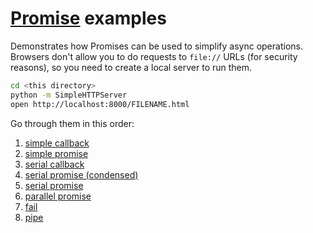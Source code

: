 # [Promise](https://www.promisejs.org/) examples

Demonstrates how Promises can be used to simplify async operations. Browsers don't allow you to do requests to `file://` URLs (for security reasons), so you need to create a local server to run them.

```bash
cd <this directory>
python -m SimpleHTTPServer
open http://localhost:8000/FILENAME.html
```

Go through them in this order:

1. [simple callback](simple-callback.html)
1. [simple promise](simple-promise.html)
1. [serial callback](serial-callback.html)
1. [serial promise (condensed)](serial-promise-condensed.html)
1. [serial promise](serial-promise.html)
1. [parallel promise](parallel-promise.html)
1. [fail](fail.html)
1. [pipe](pipe.html)
